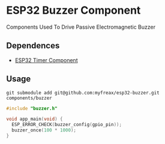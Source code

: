 # ESP32 Buzzer Component
Components Used To Drive Passive Electromagnetic Buzzer

## Dependences
- [ESP32 Timer Component](https://github.com/myfreax/esp32-timer)

## Usage
```
git submodule add git@github.com:myfreax/esp32-buzzer.git components/buzzer
```
```c
#include "buzzer.h"

void app_main(void) {
  ESP_ERROR_CHECK(buzzer_config(gpio_pin));
  buzzer_once(100 * 1000);
}
```
